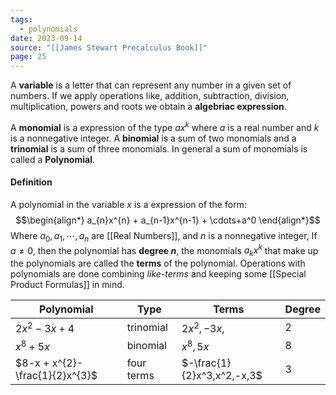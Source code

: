 ```yaml
---
tags:
  - polynomials
date: 2023-09-14
source: "[[James Stewart Precalculus Book]]"
page: 25
---
```

A **variable** is a letter that can represent any number in a given set of numbers. If we apply operations like, addition, subtraction, division, multiplication, powers and roots we obtain a **algebriac expression**.

A **monomial** is a expression of the type $ax^k$ where $a$ is a real number and $k$ is a nonnegative integer. A **binomial** is a sum of two monomials and a **trinomial** is a sum of three monomials. In general a sum of monomials is called a **Polynomial**.
#### Definition
A polynomial in the variable $x$ is a expression of the form:
$$\begin{align*}
a_{n}x^{n} + a_{n-1}x^{n-1} + \cdots+a^0
\end{align*}$$
Where $a_{0}, a_{1}, \cdots, a_{n}$ are [[Real Numbers]], and $n$ is a nonnegative integer, If $a \neq 0$, then the polynomial has **degree $n$**, the monomials $a_{k}x^{k}$ that make up the polynomials are called the **terms** of the polynomial. Operations with polynomials are done combining *like-terms* and keeping some [[Special Product Formulas]] in mind.

| Polynomial                      | Type       | Terms                      | Degree |
| ------------------------------- | ---------- | -------------------------- | ------ |
| $2x^{2}-3x + 4$                 | trinomial  | $2x^{2},-3x,$              | 2      |
| $x^{8} + 5x$                    | binomial   | $x^{8},5x$                 | 8      |
| $8-x + x^{2}- \frac{1}{2}x^{3}$ | four terms | $-\frac{1}{2}x^3,x^2,-x,3$ | 3      |
 
